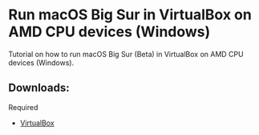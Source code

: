 # Run macOS Big Sur in VirtualBox on AMD CPU devices (Windows)
Tutorial on how to run macOS Big Sur (Beta) in VirtualBox on AMD CPU devices (Windows).
## Downloads:
Required
* [VirtualBox](https://download.virtualbox.org/virtualbox/6.1.12/VirtualBox-6.1.12-139181-Win.exe)
